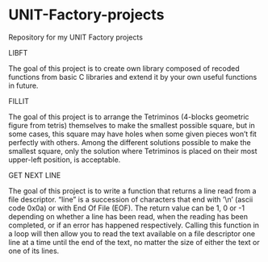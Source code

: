 # UNIT-Factory-projects
Repository for my UNIT Factory projects

LIBFT

The goal of this project is to create own library composed of recoded functions from 
basic C libraries and extend it by your own useful functions in future.

FILLIT

The goal of this project is to arrange the Tetriminos (4-blocks geometric figure from tetris) themselves to make the
smallest possible square, but in some cases, this square may have holes when some given
pieces won’t fit perfectly with others. Among the different solutions
possible to make the smallest square, only the solution where Tetriminos is placed on
their most upper-left position, is acceptable.

GET NEXT LINE

The goal of this project is to write a function that returns a line read from a file descriptor. “line” is a succession of characters that end with ’\n’ (ascii code 0x0a) or with End Of File (EOF). The return value can be 1, 0 or -1 depending on whether a line has been read, when the reading has been completed, or if an error has happened respectively. Calling this function in a loop will then allow you to read the text available on a file descriptor one line at a time until the end of the text, no matter the size of either the text or one of its lines.
